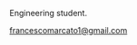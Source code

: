 Engineering student.

francescomarcato1@gmail.com

<!---
Marcato0o/Marcato0o is a ✨ special ✨ repository because its `README.md` (this file) appears on your GitHub profile.
You can click the Preview link to take a look at your changes.
--->
